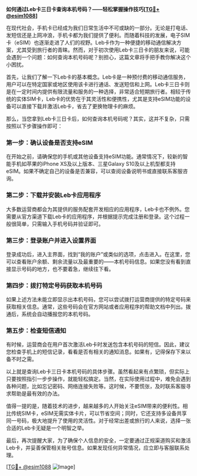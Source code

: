 **如何通过Leb卡三日卡查询本机号码？——轻松掌握操作技巧[[TG💪+ @esim1088](https://t.me/s/esim1088)]**

在现代社会，手机卡已经成为我们日常生活中不可或缺的一部分。无论是打电话、发短信还是上网冲浪，手机卡都为我们提供了便利。而随着科技的发展，电子SIM卡（eSIM）也逐渐走进了人们的视野。Leb卡作为一种便捷的移动通信解决方案，尤其受到旅行者的青睐。然而，对于初次使用Leb卡三日卡的朋友来说，可能会遇到一个问题：如何查询本机号码呢？别担心，这篇文章将手把手教你解决这个小困扰。

首先，让我们了解一下Leb卡的基本概念。Leb卡是一种预付费的移动通信服务，用户可以在特定国家或地区使用该卡进行通话、发送短信和上网。Leb卡三日卡则是在一定时间内提供有限流量和服务的一种选择，非常适合短期旅行者。相较于传统的实体SIM卡，Leb卡的优势在于其灵活性和便携性，尤其是支持eSIM功能的设备可以直接下载并激活Leb卡，省去了更换物理卡的麻烦。

那么，当您拿到Leb卡三日卡后，如何查询本机号码呢？其实，这并不复杂，只需按照以下步骤操作即可：

### 第一步：确认设备是否支持eSIM

在开始之前，请确保您的手机或其他设备支持eSIM功能。通常情况下，较新的智能手机如苹果的iPhone XS及以上版本、三星Galaxy S10及以上机型都支持eSIM。如果不确定自己的设备是否兼容，可以查阅设备说明书或直接联系客服咨询。

### 第二步：下载并安装Leb卡应用程序

大多数运营商都会为其提供的服务配套开发相应的应用程序，Leb卡也不例外。您需要从官方渠道下载Leb卡的应用程序，并根据提示完成注册和登录。这个过程一般很简单，只需输入手机号码并验证即可。

### 第三步：登录账户并进入设置界面

登录成功后，进入主界面，找到“我的账户”或类似的选项，点击进入。在这里，您可以查看账户余额、剩余流量以及最重要的——本机号码信息。如果您没有看到直接显示号码的地方，也不要着急，继续往下看。

### 第四步：拨打特定号码获取本机号码

如果上述方法未能立即显示出本机号码，您可以尝试拨打运营商提供的特定号码来获取相关信息。通常，这些号码会在官方网站或者应用程序的帮助文档中列出。拨通后，系统会自动播报您的本机号码。

### 第五步：检查短信通知

有时候，运营商会在用户首次激活Leb卡时发送包含本机号码的短信。因此，建议您检查手机上的短信记录，看看是否有相关的通知消息。如果有，记得保存下来以备不时之需。

以上就是查询Leb卡三日卡本机号码的具体步骤。虽然看起来有点繁琐，但实际上只要按照指引一步步操作，就能轻松搞定。当然，在实际使用过程中，难免会遇到各种问题，比如忘记密码、网络连接失败等。这时候，不要慌张，及时联系客服寻求帮助是最有效的办法。

值得一提的是，随着技术的进步，越来越多的人开始关注eSIM带来的便利性。相比传统SIM卡，eSIM无需实体卡片，可以节省空间；同时，它还支持多设备共享同一号码，极大地提升了使用的灵活性。对于经常出差或旅行的人来说，选择一张合适的Leb卡无疑是一个明智之举。

最后，再次提醒大家，为了确保个人信息的安全，一定要通过正规渠道购买和激活Leb卡，并妥善保管相关账号信息。如果发现任何异常情况，应立即与客服联系处理。

[[TG💪+ @esim1088](https://t.me/s/esim1088) ![Image](https://i.postimg.cc/4NQfJmqS/Snipaste-2025-05-13-00-14-12.png)]
